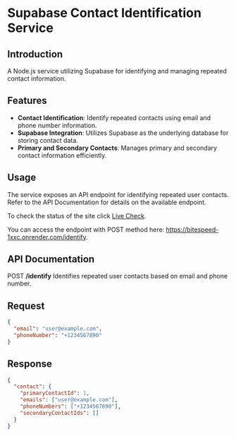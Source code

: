 # Supabase Contact Identification Service

## Introduction

A Node.js service utilizing Supabase for identifying and managing repeated contact information.

## Features

- **Contact Identification**: Identify repeated contacts using email and phone number information.
- **Supabase Integration**: Utilizes Supabase as the underlying database for storing contact data.
- **Primary and Secondary Contacts**: Manages primary and secondary contact information efficiently.

## Usage

The service exposes an API endpoint for identifying repeated user contacts. Refer to the API Documentation for details on the available endpoint.

To check the status of the site click [Live Check](https://bitespeed-1xxc.onrender.com/).

You can access the endpoint with POST method here: https://bitespeed-1xxc.onrender.com/identify.

## API Documentation

POST **/identify**
Identifies repeated user contacts based on email and phone number.

## Request
```json
{
  "email": "user@example.com",
  "phoneNumber": "+1234567890"
}
```
## Response
```json
{
  "contact": {
    "primaryContactId": 1,
    "emails": ["user@example.com"],
    "phoneNumbers": ["+1234567890"],
    "secondaryContactIds": []
  }
}
```
